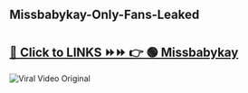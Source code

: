 
 ## Missbabykay-Only-Fans-Leaked

# <h2><a href="https://clipsfans.com/Missbabykay&ref=git">🔗 Click to LINKS ⏩⏩ 👉 🟢 Missbabykay </a></h2>

<a href="https://clipsfans.com/Missbabykay&ref=git" rel="nofollow" data-target="animated-image.originalLink"><img src="https://i.ibb.co.com/xMMVF88/686577567.gif" alt="Viral Video Original" style="max-width: 100%; display: inline-block;" data-target="animated-image.originalImage"></a>
